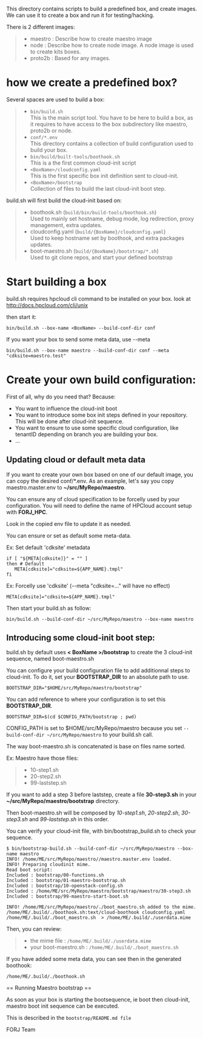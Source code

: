 This directory contains scripts to build a predefined box, and create images.
We can use it to create a box and run it for testing/hacking.

There is 2 different images:

> - maestro : Describe how to create maestro image
> - node    : Describe how to create node image. A node image is used to create kits boxes.
> - proto2b : Based for any images.

how we create a predefined box?
===============================

Several spaces are used to build a box:

> * `bin/build.sh`<br>
>   This is the main script tool. You have to be here to build a box, as it requires to have access to the box subdirectory like maestro, proto2b or node.
> * `conf/*.env`<BR>
>   This directory contains a collection of build configuration used to build your box.
> * `bin/build/built-tools/boothook.sh`<br>
>   This is a the first common cloud-init script
> * `<BoxName>/cloudconfig.yaml`<br>
>   This is the first specific box init definition sent to cloud-init.
> * `<BoxName>/bootstrap`<br>
>   Collection of files to build the last cloud-init boot step.

build.sh will first build the cloud-init based on: 

> * boothook.sh (`build/bin/build-tools/boothook.sh`)<br>
>   Used to mainly set hostname, debug mode, log redirection, proxy management, extra updates.
> * cloudconfig.yaml (`build/{BoxName}/cloudconfig.yaml`)<br>
>   Used to keep hostname set by boothook, and extra packages updates.
> * boot-maestro.sh (`build/{BoxName}/bootstrap/*.sh`)<br>
  Used to git clone repos, and start your defined bootstrap

Start building a box
====================

build.sh requires hpcloud cli command to be installed on your box. look at http://docs.hpcloud.com/cli/unix

then start it:

    bin/build.sh --box-name <BoxName> --build-conf-dir conf

If you want your box to send some meta data, use --meta

    bin/build.sh --box-name maestro --build-conf-dir conf --meta "cdksite=maestro.test"

Create your own build configuration:
====================================

First of all, why do you need that?
Because:

* You want to influence the cloud-init boot
* You want to introduce some box init steps defined in your repository. This will be done after cloud-init sequence.
* You want to ensure to use some specific cloud configuration, like tenantID depending on branch you are building your box. 
* ...

Updating cloud or default meta data
-----------------------------------

If you want to create your own box based on one of our default image, you can copy the desired conf/\*.env.
As an example, let's say you copy maestro.master.env to **~/src/MyRepo/maestro**.

You can ensure any of cloud specification to be forcelly used by your configuration.
You will need to define the name of HPCloud account setup with **FORJ_HPC**.

Look in the copied env file to update it as needed.

You can ensure or set as default some meta-data.

Ex: Set default 'cdksite' metadata

    if [ "${META[cdksite]}" = "" ]
    then # Default
       META[cdksite]="cdksite=${APP_NAME}.tmpl"
    fi

Ex: Forcelly use 'cdksite' (--meta "cdksite=..." will have no effect)

    META[cdksite]="cdksite=${APP_NAME}.tmpl"

Then start your build.sh as follow:

    bin/build.sh --build-conf-dir ~/src/MyRepo/maestro --box-name maestro

Introducing some cloud-init boot step:
--------------------------------------

build.sh by default uses **< BoxName >/bootstrap** to create the 3 cloud-init sequence, named boot-maestro.sh

You can configure your build configuration file to add additionnal steps to cloud-init. To do it, set your **BOOTSTRAP_DIR** to an absolute path to use.

    BOOTSTRAP_DIR="$HOME/src/MyRepo/maestro/bootstrap"

You can add reference to where your configuration is to set this **BOOTSTRAP_DIR**.

    BOOTSTRAP_DIR=$(cd $CONFIG_PATH/bootstrap ; pwd)

CONFIG_PATH is set to $HOME/src/MyRepo/maestro because you set `--build-conf-dir ~/src/MyRepo/maestro` to your build.sh call.

The way boot-maestro.sh is concatenated is base on files name sorted.

Ex: Maestro have those files:

> - 10-step1.sh
> - 20-step2.sh
> - 99-laststep.sh

If you want to add a step 3 before laststep, create a file **30-step3.sh** in your **~/src/MyRepo/maestro/bootstrap** directory.

Then boot-maestro.sh will be composed by *10-step1.sh*, *20-step2.sh*,  *30-step3.sh* and *99-laststep.sh* in this order.

You can verify your cloud-init file, with bin/bootstrap_build.sh to check your sequence.

    $ bin/bootstrap-build.sh --build-conf-dir ~/src/MyRepo/maestro --box-name maestro 
    INFO! /home/ME/src/MyRepo/maestro//maestro.master.env loaded.
    INFO! Preparing cloudinit mime.
    Read boot script: 
    Included : bootstrap/00-functions.sh
    Included : bootstrap/01-maestro-bootstrap.sh
    Included : bootstrap/10-openstack-config.sh
    Included : /home/ME/src/MyRepo/maestro/bootstrap/maestro/30-step3.sh
    Included : bootstrap/99-maestro-start-boot.sh

    INFO! /home/ME/src/MyRepo/maestro/./boot_maestro.sh added to the mime.
    /home/ME/.build/./boothook.sh:text/cloud-boothook cloudconfig.yaml /home/ME/.build/./boot_maestro.sh  > /home/ME/.build/./userdata.mime

Then, you can review: 

> * the mime file : `/home/ME/.build/./userdata.mime`
> * your boot-maestro.sh : `/home/ME/.build/./boot_maestro.sh`

If you have added some meta data, you can see then in the generated boothook:

    /home/ME/.build/./boothook.sh

== Running Maestro bootstrap ==

As soon as your box is starting the bootsequence, ie boot then cloud-init, maestro boot init sequence can be executed.

This is described in the `bootstrap/README.md file`

FORJ Team
